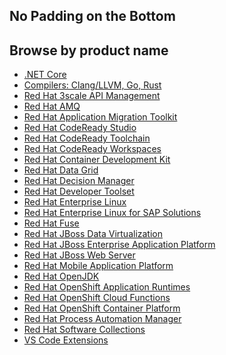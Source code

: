 <h2 class="rhddx-m-dark">No Padding on the Bottom</h2>

  <div class="component pf-c-content rhd-c-all-products-list no-padding-bottom">
    <div class="pf-l-grid pf-m-gutter">
      <div class="pf-l-grid__item">
        <h2 class="pf-c-title">Browse by product name</h2>
      </div>
    </div>
    <ul>
      <li><a href="#">.NET Core</a></li>
      <li><a href="#">Compilers: Clang/LLVM, Go, Rust</a></li>
      <li><a href="#">Red Hat 3scale API Management</a></li>
      <li><a href="#">Red Hat AMQ</a></li>
      <li><a href="#">Red Hat Application Migration Toolkit</a></li>
      <li><a href="#">Red Hat CodeReady Studio</a></li>
      <li><a href="#">Red Hat CodeReady Toolchain</a></li>
      <li><a href="#">Red Hat CodeReady Workspaces</a></li>
      <li><a href="#">Red Hat Container Development Kit</a></li>
      <li><a href="#">Red Hat Data Grid</a></li>
      <li><a href="#">Red Hat Decision Manager</a></li>
      <li><a href="#">Red Hat Developer Toolset</a></li>
      <li><a href="#">Red Hat Enterprise Linux</a></li>
      <li><a href="#">Red Hat Enterprise Linux for SAP Solutions</a></li>
      <li><a href="#">Red Hat Fuse</a></li>
      <li><a href="#">Red Hat JBoss Data Virtualization</a></li>
      <li><a href="#">Red Hat JBoss Enterprise Application Platform</a></li>
      <li><a href="#">Red Hat JBoss Web Server</a></li>
      <li><a href="#">Red Hat Mobile Application Platform</a></li>
      <li><a href="#">Red Hat OpenJDK</a></li>
      <li><a href="#">Red Hat OpenShift Application Runtimes</a></li>
      <li><a href="#">Red Hat OpenShift Cloud Functions</a></li>
      <li><a href="#">Red Hat OpenShift Container Platform</a></li>
      <li><a href="#">Red Hat Process Automation Manager</a></li>
      <li><a href="#">Red Hat Software Collections</a></li>
      <li><a href="#">VS Code Extensions</a></li>
    </ul>
  </div>
